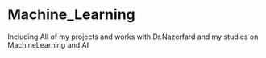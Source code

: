 # Machine_Learning
Including All of my projects and works with Dr.Nazerfard and my studies on MachineLearning and AI
